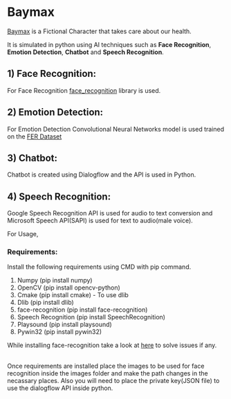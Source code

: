 # Baymax

<a href='https://en.wikipedia.org/wiki/Baymax'>Baymax</a> is a Fictional Character that takes care about our health.

It is simulated in python using AI techniques such as <b>Face Recognition</b>, <b>Emotion Detection</b>, <b>Chatbot</b> and <b>Speech Recognition</b>. 

## 1) Face Recognition:
  For Face Recognition <a href='https://github.com/ageitgey/face_recognition'>face_recognition</a> library is used.
  
## 2) Emotion Detection:
  For Emotion Detection Convolutional Neural Networks model is used trained on the <a href='https://www.kaggle.com/msambare/fer2013'>FER Dataset</a>
  
## 3) Chatbot:
  Chatbot is created using Dialogflow and the API is used in Python.<br>
  
## 4) Speech Recognition:
  Google Speech Recognition API is used for audio to text conversion and Microsoft Speech API(SAPI) is used for text to audio(male voice).

For Usage,<br>

### Requirements:
Install the following requirements using CMD with pip command.
1. Numpy (pip install numpy)
2. OpenCV (pip install opencv-python)
3. Cmake (pip install cmake) - To use dlib
4. Dlib (pip install dlib)
5. face-recognition (pip install face-recognition) 
6. Speech Recognition (pip install SpeechRecognition)
7. Playsound (pip install playsound)
8. Pywin32 (pip install pywin32)

While installing face-recognition take a look at <a href='https://github.com/ageitgey/face_recognition/issues/175#issue-257710508'>here</a> to solve issues if any.

<br>
Once requirements are installed place the images to be used for face recognition inside the images folder and make the path changes in the necassary places. Also you will need to place the private key(JSON file) to use the dialogflow API inside python.
